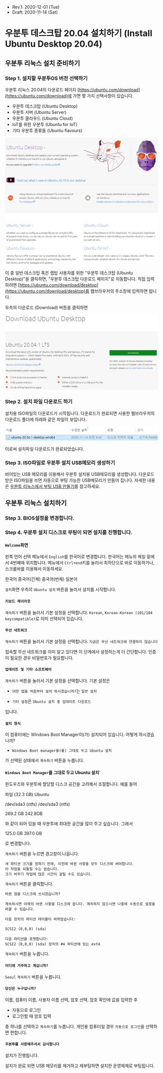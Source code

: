 * Rev.1: 2020-12-01 (Tue)
* Draft: 2020-11-14 (Sat)

# 우분투 데스크탑 20.04 설치하기 (Install Ubuntu Desktop 20.04)

## 우분투 리눅스 설치 준비하기

### Step 1. 설치할 우분투OS 버전 선택하기

우분투 리눅스 20.04의 다운로드 페이지 [https://ubuntu.com/download](https://ubuntu.com/download)에 가면 몇 가지 선택사항이 있습니다.
* 우분투 데스크탑 (Ubuntu Desktop)
* 우분투 서버 (Ubuntu Server)
* 우분투 클라우드 (Ubuntu Cloud)
* IoT를 위한 우분투 (Ubuntu for IoT)
* 기타 우분투 종류들 (Ubuntu flavours)

<img src='images/ubuntu-different_options_for_installation.png'>

이 중 일반 데스크탑 혹은 랩탑 사용자를 위한 "우분투 데스크탑 (Ubuntu Desktop)"을 클릭하면, "우분투 데스크탑 다운로드 페이지"로 이동합니다. 직접 입력하려면
[https://ubuntu.com/download/desktop](https://ubuntu.com/download/desktop)를 웹브라우저의 주소창에 입력하면 됩니다.

우측의 다운로드 (Download) 버튼을 클릭하면

<img src='images/ubuntu-download_ubuntu_desktop.png'>

### Step 2. 설치 파일 다운로드 하기

설치용 ISO파일의 다운로드가 시작됩니다. 다운로드가 완료되면 사용한 웹브라우저의 다운로드 폴더에 아래와 같은 파일이 보입니다.

<img src='images/ubuntu-ubuntu_20_04_1_desktop_amd64_iso.png'>

이로써 설치파일 다운로드가 완료되었습니다.

### Step 3. ISO파일로 우분투 설치 USB메모리 생성하기

비어있는 USB 메모리를 이용해서 우분투 설치용 USB메모리를 생성합니다. 다운로드 받은 ISO파일을 쓰면 자동으로 부팅 가능한 USB메모리가 만들어 집니다. 자세한 내용은 [우분투 리눅스에서 부팅 USB 만들기](how_to/create_a_bootable_usb_disk.md)를 참고하세요.

## 우분투 리눅스 설치하기

### Step 3. BIOS설정을 변경합니다.

### Step 4. 우분투 설치 디스크로 부팅이 되면 설치를 진행합니다.

#### `Welcome`화면

왼쪽 언어 선택 메뉴에서 `English`를 한국어로 변경합니다. 한국어는 메뉴의 제일 밑에서 4번째에 위치합니다. 메뉴에서 `Ctrl+end`키를 눌러서 최하단으로 바로 이동하거나, 스크롤바를 이용해서 이동하세요.

한국어
중국어(간체)
중국어(번체)
일본어

`설치`화면 우측의 `Ubuntu 설치` 버튼을 눌러서 설치를 시작합니다.

#### `키보드 레이아웃`

`계속하기` 버튼을 눌러서 기본 설정을 선택합니다. `Korean`, `Korean-Korean (101/104 keycompatible)`로 이미 선택되어 있습니다.

#### `무선 네트워크`

`계속하기` 버튼을 눌러서 기본 설정을 선택합니다. `지금은 무선 네트워크에 연결하지 않습니다`

접속할 무선 네트워크를 이미 알고 있다면 이 단계에서 설정하는게 더 간단합니다. 인증이 필요한 경우 비밀번호가 필요합니다.

#### `업데이트 및 기타 소프트웨어`

`계속하기` 버튼을 눌러서 기본 설정을 선택합니다. 기본 설정은

* `어떤 앱을 처음부터 설치 하시겠습니까?`는 `일반 설치`

* `기타 설정`은 `Ubuntu 설치 중 업데이트 다운로드`

입니다.

#### `설치 형식`

이 컴퓨터에는 Windows Boot Manager이(가) 설치되어 있습니다. 어떻게 하시겠습니까?

* `Windows Boot manager을(를) 그대로 두고 Ubuntu 설치`

가 선택된 상태에서 `계속하기` 버튼을 누릅니다.

#### `Windows Boot Manager`를 그대로 두고 Ubuntu 설치`

윈도우즈와 우분투에 할당할 디스크 공간을 고려해서 조절합니다. 예를 들어

파일 (32.3 GB)     		Ubuntu

/dev/sda3 (ntfs)		/dev/sda3 (ntfs)

269.2 GB					242.8GB

와 같이 되어 있을 때 우분투에 최대한 공간을 많이 주고 싶습니다. 그래서

125.0 GB					397.0 GB

로 변경합니다.

`계속하기` 버튼을 누르면 경고창이 나옵니다.

```text
새 파티션 크기를 정하기 전에, 이전에 바뀐 사항을 모두 디스크에 써야합니다.
이 작업을 되돌릴 수는 없습니다.
크기 바꾸기 작업에 많은 시간이 걸릴 수도 있습니다.
```

`계속하기` 버튼을 클릭합니다.

```text
바뀐 점을 디스크에 쓰시겠습니까?

계속하시면 아래의 바뀐 사항을 디스크에 씁니다. 계속하지 않으시면 나중에 수동으로 설정을 바꿀 수 있습니다.

다음 장치의 파티션 테이블이 바뀌었습니다:

SCSI2 (0,0,0) (sda)

다음 파티션을 포맷합니다:
SCSI2 (0,0,0) (sda) 장치의 #4 파티션에 있는 ext4
```

`계속하기` 버튼을 누릅니다.

#### `어디에 거주하고 계십니까?`

`Seoul` `계속하기` 버튼을 누릅니다.

#### `당신은 누구십니까?`

이름, 컴퓨터 이름, 사용자 이름 선택, 암호 선택, 암호 확인에 값을 입력한 후

* 자동으로 로그인
* 로그인할 때 암호 입력

중 하나를 선택하고 `계속하기`를 누릅니다. 개인용 컴퓨터일 경우 `자동으로 로그인`을 선택하면 편합니다.

#### `우분투를 사용해주셔서 감사합니다`

설치가 진행됩니다. 

설치가 완료 되면 USB 메모리를 제거하고 제부팅하면 설치한 운영체제로 부팅됩니다.
